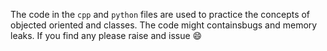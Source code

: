 The code in the `cpp` and `python` files are used to practice the concepts of objected oriented and classes. The code might containsbugs and memory leaks. If you find any please raise and issue :smile:
